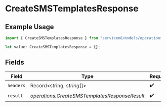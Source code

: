 # CreateSMSTemplatesResponse

## Example Usage

```typescript
import { CreateSMSTemplatesResponse } from "servicem8/models/operations";

let value: CreateSMSTemplatesResponse = {};
```

## Fields

| Field                                         | Type                                          | Required                                      | Description                                   |
| --------------------------------------------- | --------------------------------------------- | --------------------------------------------- | --------------------------------------------- |
| `headers`                                     | Record<string, *string*[]>                    | :heavy_check_mark:                            | N/A                                           |
| `result`                                      | *operations.CreateSMSTemplatesResponseResult* | :heavy_check_mark:                            | N/A                                           |